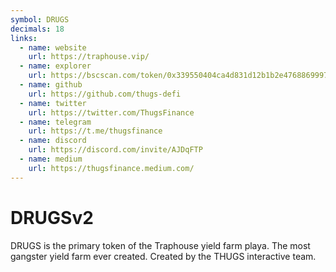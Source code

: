 ```yaml
---
symbol: DRUGS
decimals: 18
links:
  - name: website
    url: https://traphouse.vip/
  - name: explorer
    url: https://bscscan.com/token/0x339550404ca4d831d12b1b2e4768869997390010
  - name: github
    url: https://github.com/thugs-defi
  - name: twitter
    url: https://twitter.com/ThugsFinance
  - name: telegram
    url: https://t.me/thugsfinance
  - name: discord
    url: https://discord.com/invite/AJDqFTP
  - name: medium
    url: https://thugsfinance.medium.com/
---
```


# DRUGSv2

DRUGS is the primary token of the Traphouse yield farm playa. The most gangster yield farm ever created. Created by the THUGS interactive team.
